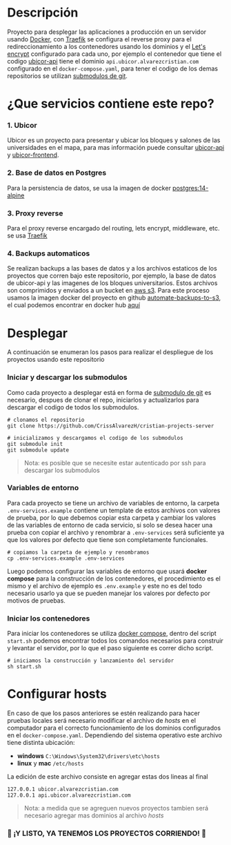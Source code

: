 # Descripción
Proyecto para desplegar las aplicaciones a producción en un servidor usando [Docker](https://www.docker.com/), con [Traefik](https://doc.traefik.io/traefik/) se configura el reverse proxy para el redireccionamiento a los contenedores usando los dominios y el [Let's encrypt](https://doc.traefik.io/traefik/https/acme/) configurado para cada uno, por ejemplo el contenedor que tiene el codigo [ubicor-api](https://github.com/CrissAlvarezH/ubicor-api) tiene el dominio `api.ubicor.alvarezcristian.com` configurado en el `docker-compose.yaml`, para tener el codigo de los demas repositorios se utilizan [submodulos de git](https://git-scm.com/book/en/v2/Git-Tools-Submodules).

# ¿Que servicios contiene este repo?

### 1. Ubicor 
Ubicor es un proyecto para presentar y ubicar los bloques y salones de las universidades en el mapa, para mas información puede consultar [ubicor-api](https://github.com/CrissAlvarezH/ubicor-api) y [ubicor-frontend](https://github.com/CrissAlvarezH/ubicor-frontend).

### 2. Base de datos en Postgres
Para la persistencia de datos, se usa la imagen de docker [postgres:14-alpine](https://hub.docker.com/_/postgres?tab=description)

### 3. Proxy reverse
Para el proxy reverse encargado del routing, lets encrypt, middleware, etc. se usa [Traefik](https://doc.traefik.io/traefik/)

### 4. Backups automaticos
Se realizan backups a las bases de datos y a los archivos estaticos de los proyectos que corren bajo este repositorio, por ejemplo, la base de datos de ubicor-api y las imagenes de los bloques universitarios. Estos archivos son comprimidos y enviados a un bucket en [aws s3](https://aws.amazon.com/es/s3/?trk=5970b1e9-218b-48cc-9862-f23c151d81b2&sc_channel=ps&sc_campaign=acquisition&sc_medium=ACQ-P%7CPS-GO%7CBrand%7CDesktop%7CSU%7CStorage%7CS3%7CLATAMO%7CES%7CText&s_kwcid=AL!4422!3!590443989054!e!!g!!aws%20s3&ef_id=CjwKCAjwquWVBhBrEiwAt1KmwmH9LR8Z8P10kUoeAqpEHmV73byIT5IW3ZKkBnGjkyHrj8fvUgHY9xoCJs4QAvD_BwE:G:s&s_kwcid=AL!4422!3!590443989054!e!!g!!aws%20s3).
Para este proceso usamos la imagen docker del proyecto en github [automate-backups-to-s3](https://github.com/CrissAlvarezH/dockerfiles/tree/main/automate-backups-to-s3), el cual podemos encontrar en docker hub [aquí](https://hub.docker.com/r/crissalvarezh/automate-backups-to-s3)

# Desplegar

A continuación se enumeran los pasos para realizar el despliegue de los proyectos usando este repositorio

### Iniciar y descargar los submodulos
Como cada proyecto a desplegar está en forma de [submodulo de git](https://git-scm.com/book/en/v2/Git-Tools-Submodules) es necesario, despues de clonar el repo, iniciarlos y actualizarlos para descargar el codigo de todos los submodulos.

	# clonamos el repositorio
    git clone https://github.com/CrissAlvarezH/cristian-projects-server

	# inicializamos y descargamos el codigo de los submodulos
    git submodule init
    git submodule update
    
> Nota: es posible que se necesite estar autenticado por ssh para descargar los submodulos

### Variables de entorno
Para cada proyecto se tiene un archivo de variables de entorno, la carpeta `.env-services.example` contiene un template de estos archivos con valores de prueba, por lo que debemos copiar esta carpeta y cambiar los valores de las variables de entorno de cada servicio, si solo se desea hacer una prueba con copiar el archivo y renombrar a `.env-services` será suficiente ya que los valores por defecto que tiene son completamente funcionales.

	# copiamos la carpeta de ejemplo y renombramos
    cp .env-services.example .env-services
    
Luego podemos configurar las variables de entorno que usará **docker compose** para la construcción de los contenedores, el procedimiento es el mismo y el archivo de ejemplo es `.env.example` y este no es del todo necesario usarlo ya que se pueden manejar los valores por defecto por motivos de pruebas.

###  Iniciar los contenedores
Para iniciar los contenedores se utiliza [docker compose](https://docs.docker.com/compose/), dentro del script `start.sh` podemos encontrar todos los comandos necesarios para construir y levantar el servidor, por lo que el paso siguiente es correr dicho script.

    # iniciamos la construcción y lanzamiento del servidor
    sh start.sh

# Configurar hosts
En caso de que los pasos anteriores se estén realizando para hacer pruebas locales será necesario modificar el archivo de *hosts* en el computador para el correcto funcionamiento de los dominios configurados en el `docker-compose.yaml`. 
Dependiendo del sistema operativo este archivo tiene distinta ubicación:

 - **windows** `C:\Windows\System32\drivers\etc\hosts`
 - **linux** y **mac** `/etc/hosts`
 
La edición de este archivo consiste en agregar estas dos lineas al final

    127.0.0.1 ubicor.alvarezcristian.com
    127.0.0.1 api.ubicor.alvarezcristian.com

> Nota: a medida que se agreguen nuevos proyectos tambien será necesario agregar mas dominios al archivo *hosts*

### :heartbeat: ¡Y LISTO, YA TENEMOS LOS PROYECTOS CORRIENDO! :heartbeat:
